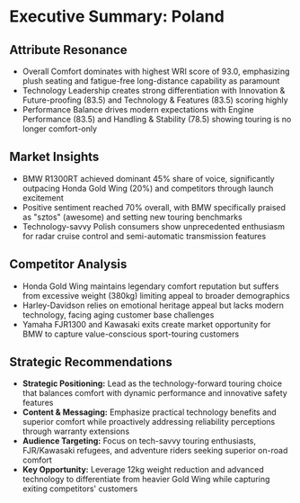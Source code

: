 # Executive Summary: Poland

## Attribute Resonance
- Overall Comfort dominates with highest WRI score of 93.0, emphasizing plush seating and fatigue-free long-distance capability as paramount
- Technology Leadership creates strong differentiation with Innovation & Future-proofing (83.5) and Technology & Features (83.5) scoring highly
- Performance Balance drives modern expectations with Engine Performance (83.5) and Handling & Stability (78.5) showing touring is no longer comfort-only

## Market Insights
- BMW R1300RT achieved dominant 45% share of voice, significantly outpacing Honda Gold Wing (20%) and competitors through launch excitement
- Positive sentiment reached 70% overall, with BMW specifically praised as "sztos" (awesome) and setting new touring benchmarks
- Technology-savvy Polish consumers show unprecedented enthusiasm for radar cruise control and semi-automatic transmission features

## Competitor Analysis
- Honda Gold Wing maintains legendary comfort reputation but suffers from excessive weight (380kg) limiting appeal to broader demographics
- Harley-Davidson relies on emotional heritage appeal but lacks modern technology, facing aging customer base challenges
- Yamaha FJR1300 and Kawasaki exits create market opportunity for BMW to capture value-conscious sport-touring customers

## Strategic Recommendations
- **Strategic Positioning:** Lead as the technology-forward touring choice that balances comfort with dynamic performance and innovative safety features
- **Content & Messaging:** Emphasize practical technology benefits and superior comfort while proactively addressing reliability perceptions through warranty extensions
- **Audience Targeting:** Focus on tech-savvy touring enthusiasts, FJR/Kawasaki refugees, and adventure riders seeking superior on-road comfort
- **Key Opportunity:** Leverage 12kg weight reduction and advanced technology to differentiate from heavier Gold Wing while capturing exiting competitors' customers